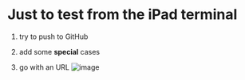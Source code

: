 # Just to test from the iPad terminal 

1. try to push to GitHub 

2. add some **special** cases

3. go with an URL ![image](https://gimg2.baidu.com/image_search/src=http%3A%2F%2Fc-ssl.duitang.com%2Fuploads%2Fitem%2F202005%2F08%2F20200508153832_UaVGc.jpeg&refer=http%3A%2F%2Fc-ssl.duitang.com&app=2002&size=f9999,10000&q=a80&n=0&g=0n&fmt=auto?sec=1707696678&t=66fcea67a8745573dbd0761d638791e0)
